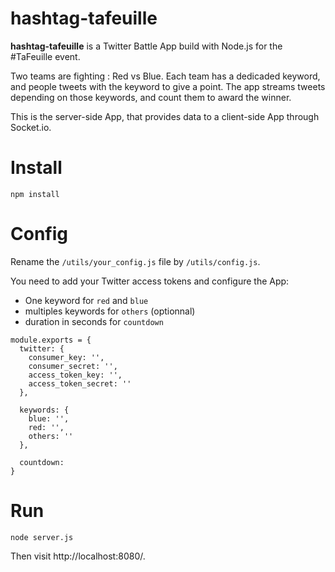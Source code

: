 # hashtag-tafeuille

**hashtag-tafeuille** is a Twitter Battle App build with Node.js for the #TaFeuille event.

Two teams are fighting : Red vs Blue. Each team has a dedicaded keyword, and people tweets with the keyword to give a point.
The app streams tweets depending on those keywords, and count them to award the winner.

This is the server-side App, that provides data to a client-side App through Socket.io.

# Install
```
npm install
```

# Config

Rename the `/utils/your_config.js` file by `/utils/config.js`.

You need to add your Twitter access tokens and configure the App:

- One keyword for `red` and `blue`
- multiples keywords for `others` (optionnal)
- duration in seconds for `countdown`

```
module.exports = {
  twitter: {
    consumer_key: '',
    consumer_secret: '',
    access_token_key: '',
    access_token_secret: ''
  },

  keywords: {
    blue: '',
    red: '',
    others: ''
  },

  countdown:
}

```

# Run
```
node server.js
```
Then visit http://localhost:8080/.
